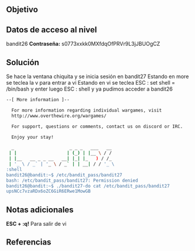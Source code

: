 ## Objetivo
## Datos de acceso al nivel
bandit26
**Contraseña:** s0773xxkk0MXfdqOfPRVr9L3jJBUOgCZ
## Solución
Se hace la ventana chiquita y se inicia sesión en bandit27
Estando en more se teclea la v para entrar a vi
Estando en vi se teclea ESC : set shell = /bin/bash y enter
luego ESC : shell y ya pudimos acceder a bandit26



```bash
--[ More information ]--

  For more information regarding individual wargames, visit
  http://www.overthewire.org/wargames/

  For support, questions or comments, contact us on discord or IRC.

  Enjoy your stay!

  _                     _ _ _   ___   __
 | |                   | (_) | |__ \ / /
 | |__   __ _ _ __   __| |_| |_   ) / /_
 | '_ \ / _` | '_ \ / _` | | __| / / '_ \
:shell
bandit26@bandit:~$ /etc/bandit_pass/bandit27
bash: /etc/bandit_pass/bandit27: Permission denied
bandit26@bandit:~$ ./bandit27-do cat /etc/bandit_pass/bandit27
upsNCc7vzaRDx6oZC6GiR6ERwe1MowGB
```
## Notas adicionales
**ESC + :q!** Para salir de vi  
## Referencias